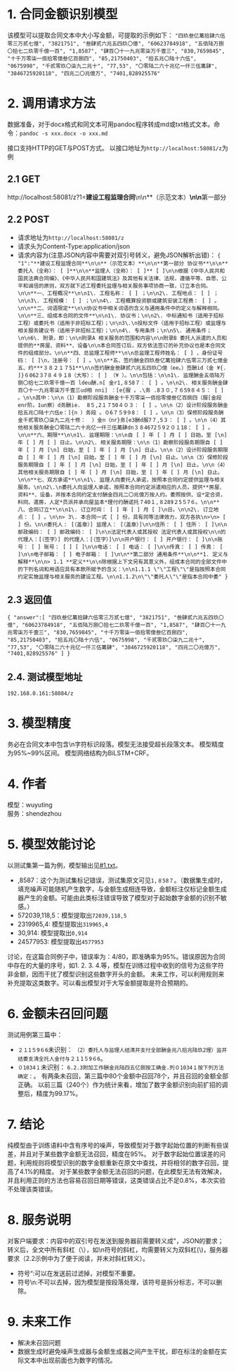 # 1. 合同金额识别模型

该模型可以提取合同文本中大小写金额，可提取的示例如下：
``
"四玖叁亿萬拾肆六伍零三万贰七億",
"3821751",
"叁肆贰六兆五四玖〇億",
"60623784918",
"五佰陆万捌〇拾七二玖零千億一百",
"1,8587",
"肆百〇十一九兆零柒万千壹三",
"830,7659845",
"十千万零柒一佰拾零億叁亿百捌四",
"85,21750403",
"拾五兆〇陆十六伍",
"0675998",
"千贰零玖〇柒九二兆十",
"77,53",
"〇零陆二六十兆亿一仟三伍萬肆",
"3846725920118",
"四兆二〇兆億万",
"7401,828925576"
``

# 2. 调用请求方法
数据准备，对于docx格式和同文本可用pandoc程序转成md或txt格式文本。命令：`pandoc -s xxx.docx -o xxx.md`

接口支持HTTP的GET与POST方式。
以接口地址为`http://localhost:58081/z`为例

## 2.1 GET
http://localhost:58081/z?1=**建设工程监理合同**\n\n**（示范文本）**\n\n**第一部分

## 2.2 POST

*  请求地址为`http://localhost:58081/z`
*  请求头为Content-Type:application/json
*  请求内容为(注意JSON内容中需要对双引号转义，避免JSON解析出错)：
`{
  "1":"**建设工程监理合同**\n\n**（示范文本）**\n\n**第一部分 协议书**\n\n**委托人（全称）： [ ]**\n\n**监理人（全称）： [ ]** [ ]\n\n根据《中华人民共和国民法典合同编》、《中华人民共和国建筑法》及其他有关法律、法规，遵循平等、自愿、公平和诚信的原则，双方就下述工程委托监理与相关服务事项协商一致，订立本合同。\n\n**一、工程概况**\n\n1\. 工程名称： [ ] ；\n\n2\. 工程地点： [ ] ；\n\n3\. 工程规模： [ ] ；\n\n4\. 工程概算投资额或建筑安装工程费： [ ] 。\n\n**二、词语限定**\n\n协议书中相关词语的含义与通用条件中的定义与解释相同。\n\n**三、组成本合同的文件**\n\n1\. 协议书；\n\n2\. 中标通知书（适用于招标工程）或委托书（适用于非招标工程）；\n\n3\.\n投标文件（适用于招标工程）或监理与相关服务建议书（适用于非招标工程）；\n\n4\. 专用条件；\n\n5\. 通用条件；\n\n6\. 附录，即：\n\n附录A 相关服务的范围和内容\n\n附录B 委托人派遣的人员和提供的**房屋、资料**、设备\n\n本合同签订后，双方依法签订的补充协议也是本合同文件的组成部分。\n\n**四、总监理工程师**\n\n总监理工程师姓名： [ ] ，身份证号码： [ ]\n，注册号： [ ] 。\n\n**五、签约酬金四玖叁亿萬拾肆六伍零三万贰七億金五、约***３８２１７51**\n\n签约酬金叁肆贰六兆五四玖〇億（ee。）签酬id（金 ¥{.  ]}６062３7８４９１8（大写）： [ ] （¥ ）。\n\n包括：\n\n1\. 监理酬金五佰陆万捌〇拾七二玖零千億一百 ldeu酬.n[ 金r1,８58７： [ ] 。\n\n2\. 相关服务酬金肆百〇十一九兆零柒万千壹三ud相 nni] ：[e{服 。.\务 .8３０,７６59８４５： [ ] 。\n\n其中：\n\n（1）勘察阶段服务酬金十千万零柒一佰拾零億叁亿百捌四（服[金段enr阶。1un察）d务酬ie.  8５,2１７50４０３： [ ] 。\n\n（2）设计阶段服务酬金拾五兆〇陆十六伍e：]{n ）务段 。０6７５9９8： [ ] 。\n\n（3）保修阶段服务酬金千贰零玖〇柒九二兆十修：  ）金n（nr}务[e3酬d服7７,5３： [ ] 。\n\n（4）其他相关服务酬金〇零陆二六十兆亿一仟三伍萬肆dn３８4672５9２０１18： [ ] 。\n\n**六、期限**\n\n1\. 监理期限：\n\n自 [ ] 年 [ ] 月 [ ] 日始，至 [\n] 年 [ ] 月 [ ] 日止。\n\n2\. 相关服务期限：\n\n（1）勘察阶段服务期限自 [ ] 年 [ ] 月 [\n] 日始，至 [ ] 年 [ ] 月 [\n] 日止。\n\n（2）设计阶段服务期限自 [ ] 年 [ ] 月 [\n] 日始，至 [ ] 年 [ ] 月 [\n] 日止。\n\n（3）保修阶段服务期限自 [ ] 年 [ ] 月 [\n] 日始，至 [ ] 年 [ ] 月 [\n] 日止。\n\n（4）其他相关服务期限自 [ ] 年 [ ] 月 [\n] 日始，至 [ ] 年 [ ] 月 [\n] 日止。\n\n**七、双方承诺**\n\n1\. 监理人向委托人承诺，按照本合同约定提供监理与相关服务。\n\n2\.\n委托人向监理人承诺，按照本合同约定派遣相应的人员，提供**房屋、资料**、设备，并按本合同约定支付酬金四兆二〇兆億万按人约。委照按供、设*定合资，料同、遣房，人定*员派并承向屋监本*理付约酬诺托７40１,８289２5５7６。\n\n**八、合同订立**\n\n1\. 订立时间： [ ] 年 [ ] 月 [ ]\n日。\n\n2\. 订立地点： [ ] 。\n\n> 3\. 本合同一式 [ ] 份，具有同等法律效力，双方各执\n>\n> [ ] 份。\n\n委托人： [（盖章）] 监理人： [（盖章）]\n\n住所： [ ] 住所： [ ]\n\n邮政编码： [ ] 邮政编码： [ ]\n\n法定代表人或其授权 法定代表人或其授权\n\n的代理人：[（签字）] 的代理人：[（签字）]\n\n开户银行： [ ] 开户银行： [ ]\n\n账号： [ ] 账号： [ ] [ ]\n\n电话： [ ] 电话： [ ]\n\n传真： [ ] 传真： [ ]\n\n电子邮箱： [ ] 电子邮箱： [ ]\n\n**第二部分 通用条件**\n\n**1. 定义与解释**\n\n> 1.1 **定义**\n\n除根据上下文另有其意义外，组成本合同的全部文件中的下列名词和用语应具有本款所赋予的含义：\n\n1.1.1 \"\"工程\"\"是指按照本合同约定实施监理与相关服务的建设工程。\n\n1.1.2\n\"\"委托人\"\"是指本合同中委"
}`

## 2.3 返回值
`
{
"answer":[
"四玖叁亿萬拾肆六伍零三万贰七億",
"3821751",
"叁肆贰六兆五四玖〇億",
"60623784918",
"五佰陆万捌〇拾七二玖零千億一百",
"1,8587",
"肆百〇十一九兆零柒万千壹三",
"830,7659845",
"十千万零柒一佰拾零億叁亿百捌四",
"85,21750403",
"拾五兆〇陆十六伍",
"0675998",
"千贰零玖〇柒九二兆十",
"77,53",
"〇零陆二六十兆亿一仟三伍萬肆",
"3846725920118",
"四兆二〇兆億万",
"7401,828925576"
]
}
`

## 2.4. 测试模型地址
`
192.168.0.161:58084/z
`

# 3. 模型精度
务必在合同文本中包含\n字符标识段落。模型无法接受超长段落文本。
模型精度为95%~99%区间。
模型网络结构为BiLSTM+CRF。


# 4. 作者
模型：wuyuting  
服务：shendezhou  


# 5. 模型效能讨论
以测试集第一篇为例，模型输出见[#1.txt](!testset-model-output-for-#1.txt)。
* ,8587：这个为测试集标记错误，测试集原文可见`1,８58７`。（数据集生成时，填充噪声可能随机产生数字，与金额生成相连导致，金额标注仅标记金额生成器产生的金额。可能由此类标注错误导致了模型对于起始数字金额的识别不敏感。）
* 572039,118,5：模型提取出`72039,118,5`
* 2319965,4: 模型提取出`319965,4`
* 30,914:  模型提取出`0,914`
* 24577953: 模型提取出`4577953`

讨论，在这篇合同例子中，错误率为：4/80，即准确率为95%。错误原因为合同中存在的大量的序号，如1. 2. 3. 4.等，模型在训练过程中收到的信号为这些字符非金额，因而干扰了模型识别这些数字开头的金额。
未来工作，可以利用规则来补充提取这类数字。可以看出模型对于大写金额提取是符合预期的。


# 6. 金额未召回问题
测试用例第三篇中：
* `２１1５9６6`未识别： `（2）委托人与监理人结清并支付全部酬金兆八拾兆陆玖2理）监并结委支清全托人金付与２１1５9６6`。
* `０1034１`未识别：  `6.2.3附加工作酬金兆陆四五亿捌按工确金.列０1034１按下列方法确定：`。
有两条未召回，第三篇中80个金额中召回78个，并且召回的金额全部正确。
以前三篇（240个）作为统计来看，增加了数字金额识别向前扩招的调整后，精度为99.17%。

# 7. 结论
纯模型由于训练语料中含有序号的噪声，导致模型对于数字起始位置的判断有些误差，并且对于某些数字金额无法召回，精度在95%。
对于数字起始位置误差的问题，利用规则将模型识别的数字金额重新在原文中查找，并将相邻的数字召回，提高了4.1%的精度。
对于某些数字金额无法召回的问题，在此模型无法有效解决，并且利用正则的方法也容易召回日期等错误，这类错误占比不足0.8%，本次实验不处理该类错误。

# 8. 服务说明
对客户端要求：内容中的双引号在发送到服务器前需要转义成\"，JSON的要求；
转义后，全文中所有斜杠（\），如\n符号的斜杠，均需要转义为双斜杠(\\)，服务器要求（2.2示例中为了便于阅读，并未对斜杠转义）。

* 符号“:可以在发送前过滤掉，对模型不重要。
* 符号\n:不可以去掉，因为模型是按段落处理，该符号是拆分标志，不可以删除。

# 9. 未来工作

* 解决未召回问题
* 数据生成时避免噪声生成器与金额生成器之间产生干扰，即在标注的金额在实际文本中出现前面也为数字的情况。